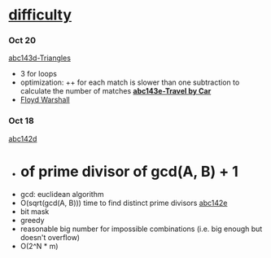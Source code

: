 # [difficulty](https://kenkoooo.com/atcoder/#/table/)


### Oct 20
[abc143d-Triangles](https://atcoder.jp/contests/abc143/tasks/abc143_d)
- 3 for loops
- optimization: ++ for each match is slower than one subtraction to calculate the number of matches
[**abc143e-Travel by Car**](https://atcoder.jp/contests/abc143/tasks/abc143_e)
- [Floyd Warshall](https://en.wikipedia.org/wiki/Floyd%E2%80%93Warshall_algorithm)

### Oct 18
[abc142d](https://atcoder.jp/contests/abc142/tasks/abc142_d)
- # of prime divisor of gcd(A, B) + 1
- gcd: euclidean algorithm
- O(sqrt(gcd(A, B))) time to find distinct prime divisors
[abc142e](https://atcoder.jp/contests/abc142/tasks/abc142_e)
- bit mask
- greedy
- reasonable big number for impossible combinations (i.e. big enough but doesn't overflow)
- O(2^N * m)
